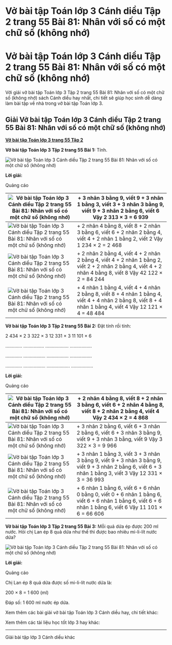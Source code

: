 # Vở bài tập Toán lớp 3 Cánh diều Tập 2 trang 55 Bài 81: Nhân với số có một chữ số (không nhớ)

# Vở bài tập Toán lớp 3 Cánh diều Tập 2 trang 55 Bài 81: Nhân với số có một chữ số (không nhớ)

Với giải vở bài tập Toán lớp 3 Tập 2 trang 55 Bài 81: Nhân với số có một chữ số (không nhớ) sách Cánh diều hay nhất, chi tiết sẽ giúp học sinh dễ dàng làm bài tập về nhà trong vở bài tập Toán lớp 3.

## Giải Vở bài tập Toán lớp 3 Cánh diều Tập 2 trang 55 Bài 81: Nhân với số có một chữ số (không nhớ)

[**Vở bài tập Toán lớp 3 trang 55 Tập 2**](https://vietjack.com/vbt-toan-3-cd/vbt-toan-lop-3-trang-55-tap-2.jsp)

**Vở bài tập Toán lớp 3 Tập 2 trang 55 Bài 1:** Tính.

![Vở bài tập Toán lớp 3 Cánh diều Tập 2 trang 55 Bài 81: Nhân với số có một chữ số \(không nhớ\)](https://vietjack.com/vbt-toan-3-cd/images/nhan-voi-so-co-mot-chu-so-khong-nho-152718.PNG)

**Lời giải:**

Quảng cáo

![Vở bài tập Toán lớp 3 Cánh diều Tập 2 trang 55 Bài 81: Nhân với số có một chữ số \(không nhớ\)](https://vietjack.com/vbt-toan-3-cd/images/nhan-voi-so-co-mot-chu-so-khong-nho-152719.PNG) |  \+ 3 nhân 3 bằng 9, viết 9 \+ 3 nhân 1 bằng 3, viết 3 \+ 3 nhân 3 bằng 9, viết 9 \+ 3 nhân 2 bằng 6, viết 6 Vậy 2 313 × 3 = 6 939  
---|---  
![Vở bài tập Toán lớp 3 Cánh diều Tập 2 trang 55 Bài 81: Nhân với số có một chữ số \(không nhớ\)](https://vietjack.com/vbt-toan-3-cd/images/nhan-voi-so-co-mot-chu-so-khong-nho-152720.PNG) |  \+ 2 nhân 4 bằng 8, viết 8 \+ 2 nhân 3 bằng 6, viết 6 \+ 2 nhân 2 bằng 4, viết 4 \+ 2 nhân 1 bằng 2, viết 2 Vậy 1 234 × 2 = 2 468  
![Vở bài tập Toán lớp 3 Cánh diều Tập 2 trang 55 Bài 81: Nhân với số có một chữ số \(không nhớ\)](https://vietjack.com/vbt-toan-3-cd/images/nhan-voi-so-co-mot-chu-so-khong-nho-152721.PNG) |  \+ 2 nhân 2 bằng 4, viết 4 \+ 2 nhân 2 bằng 4, viết 4 \+ 2 nhân 1 bằng 2, viết 2 \+ 2 nhân 2 bằng 4, viết 4 \+ 2 nhân 4 bằng 8, viết 8 Vậy 42 122 × 2 = 84 244  
![Vở bài tập Toán lớp 3 Cánh diều Tập 2 trang 55 Bài 81: Nhân với số có một chữ số \(không nhớ\)](https://vietjack.com/vbt-toan-3-cd/images/nhan-voi-so-co-mot-chu-so-khong-nho-152722.PNG) |  \+ 4 nhân 1 bằng 4, viết 4 \+ 4 nhân 2 bằng 8, viết 8 \+ 4 nhân 1 bằng 4, viết 4 \+ 4 nhân 2 bằng 8, viết 8 \+ 4 nhân 1 bằng 4, viết 4 Vậy 12 121 × 4 = 48 484  
  
**Vở bài tập Toán lớp 3 Tập 2 trang 55 Bài 2:** Đặt tính rồi tính:

2 434 × 2 3 322 × 3 12 331 × 3 11 101 × 6 

…………. …….......... …………...... ……………..

…………. ………........ ………........ ……………..

…………. ……...…..... ……….....…. ……………..

**Lời giải:**

Quảng cáo

![Vở bài tập Toán lớp 3 Cánh diều Tập 2 trang 55 Bài 81: Nhân với số có một chữ số \(không nhớ\)](https://vietjack.com/vbt-toan-3-cd/images/nhan-voi-so-co-mot-chu-so-khong-nho-152723.PNG) |  \+ 2 nhân 4 bằng 8, viết 8 \+ 2 nhân 3 bằng 6, viết 6 \+ 2 nhân 4 bằng 8, viết 8 \+ 2 nhân 2 bằng 4, viết 4 Vậy 2 434 × 2 = 4 868  
---|---  
![Vở bài tập Toán lớp 3 Cánh diều Tập 2 trang 55 Bài 81: Nhân với số có một chữ số \(không nhớ\)](https://vietjack.com/vbt-toan-3-cd/images/nhan-voi-so-co-mot-chu-so-khong-nho-152724.PNG) |  \+ 3 nhân 2 bằng 6, viết 6 \+ 3 nhân 2 bằng 6, viết 6 \+ 3 nhân 3 bằng 9, viết 9 \+ 3 nhân 3 bằng, viết 9 Vậy 3 322 × 3 = 9 966  
![Vở bài tập Toán lớp 3 Cánh diều Tập 2 trang 55 Bài 81: Nhân với số có một chữ số \(không nhớ\)](https://vietjack.com/vbt-toan-3-cd/images/nhan-voi-so-co-mot-chu-so-khong-nho-152725.PNG) |  \+ 3 nhân 1 bằng 3, viết 3 \+ 3 nhân 3 bằng 9, viết 9 \+ 3 nhân 3 bằng 9, viết 9 \+ 3 nhân 2 bằng 6, viết 6 \+ 3 nhân 1 bằng 3, viết 3 Vậy 12 331 × 3 = 36 993  
![Vở bài tập Toán lớp 3 Cánh diều Tập 2 trang 55 Bài 81: Nhân với số có một chữ số \(không nhớ\)](https://vietjack.com/vbt-toan-3-cd/images/nhan-voi-so-co-mot-chu-so-khong-nho-152726.PNG) |  \+ 6 nhân 1 bằng 6, viết 6 \+ 6 nhân 0 bằng 0, viết 0 \+ 6 nhân 1 bằng 6, viết 6 \+ 6 nhân 1 bằng 6, viết 6 \+ 6 nhân 1 bằng 6, viết 6 Vậy 11 101 × 6 = 66 606  
  
**Vở bài tập Toán lớp 3 Tập 2 trang 55 Bài 3:** Mỗi quả dứa ép được 200 ml nước. Hỏi chị Lan ép 8 quả dứa như thế thì được bao nhiêu mi-li-lít nước dứa?

![Vở bài tập Toán lớp 3 Cánh diều Tập 2 trang 55 Bài 81: Nhân với số có một chữ số \(không nhớ\)](https://vietjack.com/vbt-toan-3-cd/images/nhan-voi-so-co-mot-chu-so-khong-nho-152717.PNG)

**Lời giải:**

Quảng cáo

Chị Lan ép 8 quả dứa được số mi-li-lít nước dứa là:

200 × 8 = 1 600 (ml)

Đáp số: 1 600 ml nước ép dứa.

Xem thêm các bài giải vở bài tập Toán lớp 3 Cánh diều hay, chi tiết khác:

Xem thêm các tài liệu học tốt lớp 3 hay khác:

* * *

Giải bài tập lớp 3 Cánh diều khác
